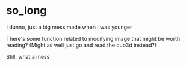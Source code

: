 # so_long

I dunno, just a big mess made when I was younger

There's some function related to modifying image that might be worth reading?
(Might as well just go and read the cub3d instead?)

Still, what a mess
